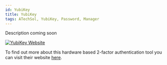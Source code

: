 ```yaml
---
id: YubiKey
title: YubiKey
tags: ATechSol, YubiKey, Password, Manager
---
```


Description coming soon

[<img alt="YubiKey Website" src="/img/YubiKey.png" />](https://www.yubico.com/)

To find out more about this hardware based 2-factor authentication tool you can visit their website [here](https://www.yubico.com/).

